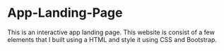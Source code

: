 # App-Landing-Page
This is an interactive app landing page. This website is consist of a few elements that I built using a HTML and style it using CSS and Bootstrap. 
